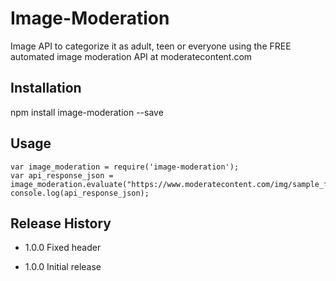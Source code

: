 Image-Moderation
=========

Image API to categorize it as adult, teen or everyone using the FREE automated image moderation API at moderatecontent.com

## Installation

  npm install image-moderation --save

## Usage

	var image_moderation = require('image-moderation');
	var api_response_json = image_moderation.evaluate("https://www.moderatecontent.com/img/sample_faces.jpg");
	console.log(api_response_json);

## Release History

* 1.0.0 Fixed header

* 1.0.0 Initial release